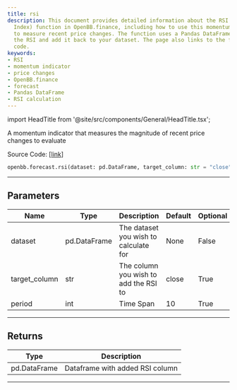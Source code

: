 ```yaml
---
title: rsi
description: This document provides detailed information about the RSI (Relative Strength
  Index) function in OpenBB.finance, including how to use this momentum indicator
  to measure recent price changes. The function uses a Pandas DataFrame to calculate
  the RSI and add it back to your dataset. The page also links to the function's source
  code.
keywords:
- RSI
- momentum indicator
- price changes
- OpenBB.finance
- forecast
- Pandas DataFrame
- RSI calculation
---
```


import HeadTitle from '@site/src/components/General/HeadTitle.tsx';

<HeadTitle title="forecast.rsi - Reference | OpenBB SDK Docs" />

A momentum indicator that measures the magnitude of recent price changes to evaluate

Source Code: [[link](https://github.com/OpenBB-finance/OpenBBTerminal/tree/main/openbb_terminal/forecast/forecast_model.py#L243)]

```python wordwrap
openbb.forecast.rsi(dataset: pd.DataFrame, target_column: str = "close", period: int = 10)
```

---

## Parameters

| Name | Type | Description | Default | Optional |
| ---- | ---- | ----------- | ------- | -------- |
| dataset | pd.DataFrame | The dataset you wish to calculate for | None | False |
| target_column | str | The column you wish to add the RSI to | close | True |
| period | int | Time Span | 10 | True |


---

## Returns

| Type | Description |
| ---- | ----------- |
| pd.DataFrame | Dataframe with added RSI column |
---

